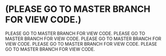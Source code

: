 # (PLEASE GO TO MASTER BRANCH FOR VIEW CODE.)
PLEASE GO TO MASTER BRANCH FOR VIEW CODE.
PLEASE GO TO MASTER BRANCH FOR VIEW CODE.
PLEASE GO TO MASTER BRANCH FOR VIEW CODE.
PLEASE GO TO MASTER BRANCH FOR VIEW CODE.
PLEASE GO TO MASTER BRANCH FOR VIEW CODE.
